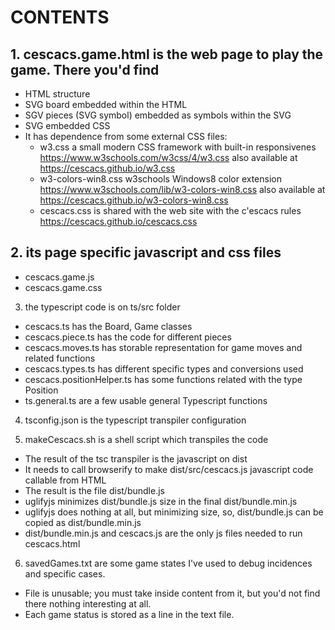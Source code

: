 # CONTENTS

## 1. cescacs.game.html is the web page to play the game. There you'd find
+ HTML structure
+ SVG board embedded within the HTML
+ SGV pieces (SVG symbol) embedded as symbols within the SVG
+ SVG embedded CSS
+ It has dependence from some external CSS files:
  * w3.css a small modern CSS framework with built-in responsivenes
    https://www.w3schools.com/w3css/4/w3.css
    also available at https://cescacs.github.io/w3.css
  * w3-colors-win8.css w3schools Windows8 color extension
    https://www.w3schools.com/lib/w3-colors-win8.css
    also available at https://cescacs.github.io/w3-colors-win8.css
  * cescacs.css is shared with the web site with the c'escacs rules
    https://cescacs.github.io/cescacs.css

## 2. its page specific javascript and css files
- cescacs.game.js
- cescacs.game.css

3. the typescript code is on ts/src folder
- cescacs.ts has the Board, Game classes
- cescacs.piece.ts has the code for different pieces
- cescacs.moves.ts has storable representation for game moves and related functions
- cescacs.types.ts has different specific types and conversions used
- cescacs.positionHelper.ts has some functions related with the type Position
- ts.general.ts are a few usable general Typescript functions

4. tsconfig.json is the typescript transpiler configuration

5. makeCescacs.sh is a shell script which transpiles the code
- The result of the tsc transpiler is the javascript on dist
- It needs to call browserify to make dist/src/cescacs.js javascript code callable from HTML
- The result is the file dist/bundle.js
- uglifyjs minimizes dist/bundle.js size in the final dist/bundle.min.js
- uglifyjs does nothing at all, but minimizing size, so, dist/bundle.js can be copied as dist/bundle.min.js
- dist/bundle.min.js and cescacs.js are the only js files needed to run cescacs.html

6. savedGames.txt are some game states I've used to debug incidences and specific cases.
- File is unusable; you must take inside content from it, but you'd not find there nothing interesting at all.
- Each game status is stored as a line in the text file.
